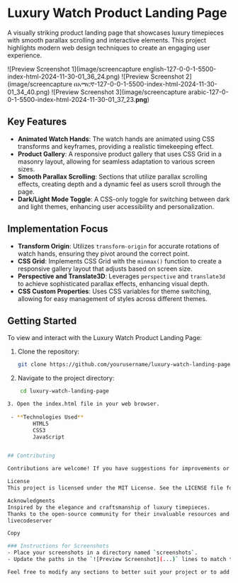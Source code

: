 # Luxury Watch Product Landing Page

A visually striking product landing page that showcases luxury timepieces with smooth parallax scrolling and interactive elements. This project highlights modern web design techniques to create an engaging user experience.

![Preview Screenshot 1](image/screencapture english-127-0-0-1-5500-index-html-2024-11-30-01_36_24.png)
![Preview Screenshot 2](image/screencapture በአማርኛ-127-0-0-1-5500-index-html-2024-11-30-01_34_40.png)
![Preview Screenshot 3](image/screencapture arabic-127-0-0-1-5500-index-html-2024-11-30-01_37_23.**png**)

## Key Features

- **Animated Watch Hands**: The watch hands are animated using CSS transforms and keyframes, providing a realistic timekeeping effect.
- **Product Gallery**: A responsive product gallery that uses CSS Grid in a masonry layout, allowing for seamless adaptation to various screen sizes.
- **Smooth Parallax Scrolling**: Sections that utilize parallax scrolling effects, creating depth and a dynamic feel as users scroll through the page.
- **Dark/Light Mode Toggle**: A CSS-only toggle for switching between dark and light themes, enhancing user accessibility and personalization.

## Implementation Focus

- **Transform Origin**: Utilizes `transform-origin` for accurate rotations of watch hands, ensuring they pivot around the correct point.
- **CSS Grid**: Implements CSS Grid with the `minmax()` function to create a responsive gallery layout that adjusts based on screen size.
- **Perspective and Translate3D**: Leverages `perspective` and `translate3d` to achieve sophisticated parallax effects, enhancing visual depth.
- **CSS Custom Properties**: Uses CSS variables for theme switching, allowing for easy management of styles across different themes.

## Getting Started

To view and interact with the Luxury Watch Product Landing Page:

1. Clone the repository:
   ```bash
   git clone https://github.com/yourusername/luxury-watch-landing-page.git

2. Navigate to the project directory:
```bash
    cd luxury-watch-landing-page

3. Open the index.html file in your web browser.
 
 - **Technologies Used**
        HTML5
        CSS3
        JavaScript


## Contributing

Contributions are welcome! If you have suggestions for improvements or new features, please create an issue or submit a pull request.

License
This project is licensed under the MIT License. See the LICENSE file for details.

Acknowledgments
Inspired by the elegance and craftsmanship of luxury timepieces.
Thanks to the open-source community for their invaluable resources and support.
livecodeserver

Copy

### Instructions for Screenshots
- Place your screenshots in a directory named `screenshots`.
- Update the paths in the `![Preview Screenshot](...)` lines to match the location and filenames of your actual screenshots.

Feel free to modify any sections to better suit your project or to add additional information as needed! If you have any questions or need further assistance, just let me know!